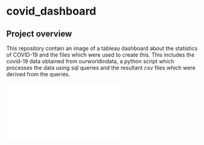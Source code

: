 # covid_dashboard

## Project overview
This repository contain an image of a tableau dashboard about the statistics of COVID-19 and the files which were used to create this. This includes the covid-19 data obtained from ourworldindata, a python script which processes the data using sql queries and the resultant csv files which were derived from the queries.

![CHEESE!](main/covid_dashboard.pdf)
